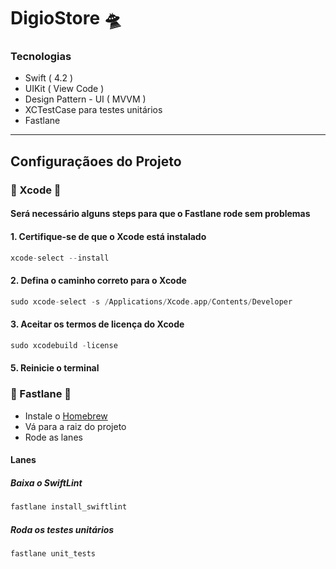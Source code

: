 # DigioStore 🛸

### Tecnologias
* Swift ( 4.2 )
* UIKit ( View Code )
* Design Pattern - UI ( MVVM )
* XCTestCase para testes unitários
* Fastlane 
-----------
## Configuraçãoes do Projeto

### 🔸 Xcode 🔸

#### Será necessário alguns steps para que o Fastlane rode sem problemas

#### 1. Certifique-se de que o Xcode está instalado

```swift
xcode-select --install
```

#### 2. Defina o caminho correto para o Xcode

```swift
sudo xcode-select -s /Applications/Xcode.app/Contents/Developer
```

#### 3. Aceitar os termos de licença do Xcode

```swift
sudo xcodebuild -license
```

#### 5. Reinicie o terminal

### 🔸 Fastlane 🔸

- Instale o [Homebrew](https://brew.sh)
- Vá para a raiz do projeto
- Rode as lanes

#### Lanes
##### Baixa o SwiftLint
```swift
fastlane install_swiftlint
```
##### Roda os testes unitários

```swift
fastlane unit_tests
```

